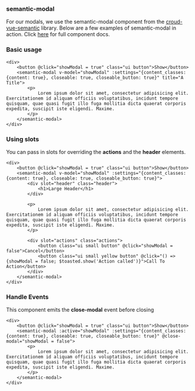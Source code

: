 ### semantic-modal
For our modals, we use the semantic-modal component from the [croud-vue-semantic](https://github.com/croudtech/vue-semantic) library. Below are a few examples of semantic-modal in action. Click [here](http://croudtech.github.io/vue-semantic/#semantic-modal) for full component docs.

### Basic usage

    <div>
        <button @click="showModal = true" class="ui button">Show</button>
        <semantic-modal v-model="showModal" :settings="{content_classes: {content: true}, closeable: true, closeable_button: true}" title="A Title">
            <p>
                Lorem ipsum dolor sit amet, consectetur adipisicing elit. Exercitationem id aliquam officiis voluptatibus, incidunt tempore quisquam, quae quasi fugit illo fuga mollitia dicta quaerat corporis expedita, suscipit iste eligendi. Maxime.
            </p>
        </semantic-modal>
    </div>

### Using slots
You can pass in slots for overriding the **actions** and the **header** elements.

    <div>
        <button @click="showModal = true" class="ui button">Show</button>
        <semantic-modal v-model="showModal" :settings="{content_classes: {content: true}, closeable: true, closeable_button: true}">
            <div slot="header" class="header">
                <h1>Large Header</h1>
            </div>

            <p>
                Lorem ipsum dolor sit amet, consectetur adipisicing elit. Exercitationem id aliquam officiis voluptatibus, incidunt tempore quisquam, quae quasi fugit illo fuga mollitia dicta quaerat corporis expedita, suscipit iste eligendi. Maxime.
            </p>

            <div slot="actions" class="actions">
                <button class="ui small button" @click="showModal = false">Cancel</button>
                <button class="ui small yellow button" @click="() => {showModal = false; $toasted.show('Action called')}">Call To Action</button>
            </div>
        </semantic-modal>
    </div>


### Handle Events
This component emits the **close-modal** event before closing

    <div>
        <button @click="showModal = true" class="ui button">Show</button>
        <semantic-modal :active="showModal" :settings="{content_classes: {content: true}, closeable: true, closeable_button: true}" @close-modal="showModal = false">
            <p>
                Lorem ipsum dolor sit amet, consectetur adipisicing elit. Exercitationem id aliquam officiis voluptatibus, incidunt tempore quisquam, quae quasi fugit illo fuga mollitia dicta quaerat corporis expedita, suscipit iste eligendi. Maxime.
            </p>
        </semantic-modal>
    </div>
